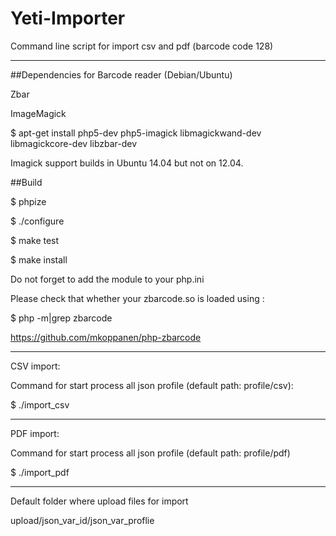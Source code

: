 # Yeti-Importer
Command line script for import csv and pdf (barcode code 128)


------------------------------------
##Dependencies for Barcode reader (Debian/Ubuntu)

Zbar

ImageMagick

$ apt-get install php5-dev php5-imagick libmagickwand-dev libmagickcore-dev libzbar-dev

Imagick support builds in Ubuntu 14.04 but not on 12.04.



##Build

$ phpize

$ ./configure

$ make test

$ make install

Do not forget to add the module to your php.ini

Please check that whether your zbarcode.so is loaded using :

$ php -m|grep zbarcode

https://github.com/mkoppanen/php-zbarcode

----------------------------------------
CSV import:

Command for start process all json profile (default path: profile/csv):

$ ./import_csv

----------------------------------------
PDF import:

Command for start process all json profile (default path: profile/pdf)

$ ./import_pdf

--------------------------------
Default folder where upload files for import

upload/json_var_id/json_var_proflie
